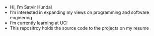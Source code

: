 - Hi, I’m Satvir Hundal
- I’m interested in expanding my views on programming and software enginering
- I’m currently learning at UCI
- This repositroy holds the source code to the projects on my resume

<!---
Satvir092/Satvir092 is a ✨ special ✨ repository because its `README.md` (this file) appears on your GitHub profile.
You can click the Preview link to take a look at your changes.
--->

